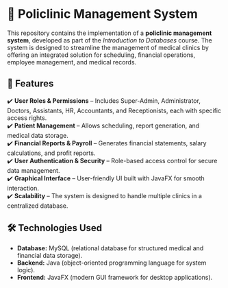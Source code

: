 # 📌 Policlinic Management System  

This repository contains the implementation of a **policlinic management system**, developed as part of the *Introduction to Databases* course. The system is designed to streamline the management of medical clinics by offering an integrated solution for scheduling, financial operations, employee management, and medical records.  

## 📂 Features  

✔️ **User Roles & Permissions** – Includes Super-Admin, Administrator, Doctors, Assistants, HR, Accountants, and Receptionists, each with specific access rights.  
✔️ **Patient Management** – Allows scheduling, report generation, and medical data storage.  
✔️ **Financial Reports & Payroll** – Generates financial statements, salary calculations, and profit reports.  
✔️ **User Authentication & Security** – Role-based access control for secure data management.  
✔️ **Graphical Interface** – User-friendly UI built with JavaFX for smooth interaction.  
✔️ **Scalability** – The system is designed to handle multiple clinics in a centralized database.  

## 🛠️ Technologies Used  

- **Database:** MySQL (relational database for structured medical and financial data storage).  
- **Backend:** Java (object-oriented programming language for system logic).  
- **Frontend:** JavaFX (modern GUI framework for desktop applications).  
